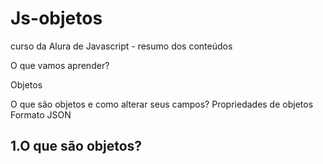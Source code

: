 # Js-objetos
curso da Alura de Javascript - resumo dos conteúdos


O que vamos aprender?

Objetos

O que são objetos e como alterar seus campos?
Propriedades de objetos
Formato JSON

## 1.O que são objetos?

